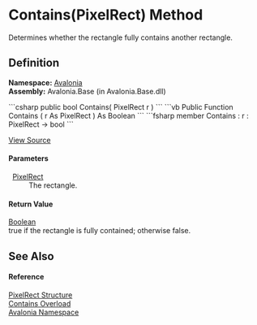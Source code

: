 # Contains(PixelRect) Method


Determines whether the rectangle fully contains another rectangle.



## Definition
**Namespace:** <a href="N_Avalonia">Avalonia</a>  
**Assembly:** Avalonia.Base (in Avalonia.Base.dll)

<Tabs groupId="api-code-preview">
<TabItem value="csharp" label="C#">
```csharp
public bool Contains(
	PixelRect r
)
```
</TabItem>
<TabItem value="vb" label="VB">
```vb
Public Function Contains ( 
	r As PixelRect
) As Boolean
```
</TabItem>
<TabItem value="fsharp" label="F#">
```fsharp
member Contains : 
        r : PixelRect -> bool 
```
</TabItem>
</Tabs>



<a href="https://github.com/AvaloniaUI/Avalonia/tree/master/src/Avalonia.Base/PixelRect.cs#L181" title="View the source code">View Source</a>



#### Parameters
<dl><dt>  <a href="T_Avalonia_PixelRect">PixelRect</a></dt><dd>The rectangle.</dd></dl>

#### Return Value
<a href="https://learn.microsoft.com/dotnet/api/system.boolean" target="_blank" rel="noopener noreferrer">Boolean</a>  
true if the rectangle is fully contained; otherwise false.

## See Also


#### Reference
<a href="T_Avalonia_PixelRect">PixelRect Structure</a>  
<a href="Overload_Avalonia_PixelRect_Contains">Contains Overload</a>  
<a href="N_Avalonia">Avalonia Namespace</a>  

